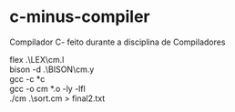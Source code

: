 # c-minus-compiler
Compilador C- feito durante a disciplina de Compiladores

flex .\LEX\cm.l<br/>
bison -d .\BISON\cm.y<br/>
gcc -c *c<br/>
gcc -o cm *.o -ly -lfl<br/>
./cm .\sort.cm > final2.txt   
